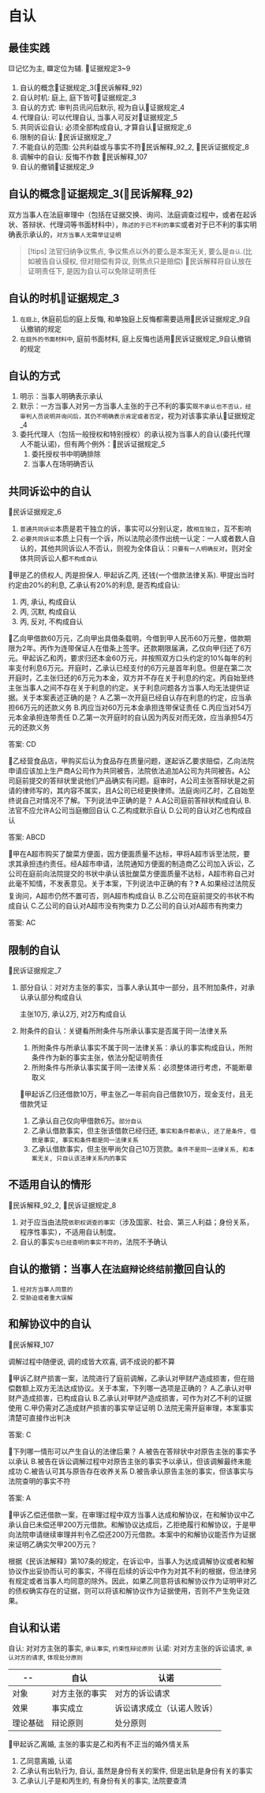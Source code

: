 # 自认

## 最佳实践




🟨记忆为主, 🟩定位为辅. 🚪证据规定3~9

1. 自认的概念🚪证据规定_3(🚪民诉解释_92)
2. 自认时机: 庭上, 庭下皆可🚪证据规定_3
3. 自认的方式: 审判员讯问后默示, 视为自认🚪证据规定_4
4. 代理自认: 可以代理自认, 当事人可反对🚪证据规定_5
5. 共同诉讼自认: 必须全部构成自认, 才算自认🚪证据规定_6
6. 限制的自认: 🚪民诉证据规定_7
7. 不能自认的范围: 公共利益或与事实不符🚪民诉解释_92_2, 🚪民诉证据规定_8
8. 调解中的自认: 反悔不作数 🚪民诉解释_107
9. 自认的撤销🚪证据规定_9

## 自认的概念🚪证据规定_3(🚪民诉解释_92)

双方当事人在法庭审理中（包括在证据交换、询问、法庭调查过程中，或者在起诉状、答辩状、代理词等书面材料中），`陈述的于已不利的事实`或者对于已不利的事实明确表示承认的，`对方当事人无需举证证明`

> [!tips]
> 法官归纳争议焦点, 争议焦点以外的要么是本案无关, 要么是`自认`.(比如被告自认侵权, 但对赔偿有异议, 则焦点只是赔偿)
> 🚪民诉解释将自认放在证明责任下, 是因为自认可以免除证明责任

## 自认的时机🚪证据规定_3

1. `在庭上`, 休庭前后的庭上反悔, 和单独庭上反悔都需要适用🚪民诉证据规定_9自认撤销的规定
2. `在庭外的书面材料中`, 庭前书面材料, 庭上反悔也适用🚪民诉证据规定_9自认撤销的规定

## 自认的方式
1. 明示：当事人明确表示承认
1. 默示：一方当事人对另一方当事人主张的于己不利的事实`既不承认也不否认，经审判人员说明并询问后，其仍不明确表示肯定或者否定`，视为对该事实承认🚪证据规定_4
1. 委托代理人（包括一般授权和特别授权）的承认视为当事人的自认(委托代理人不能认诺)，但有两个例外：🚪民诉证据规定_5
    1. 委托授权书中明确排除
    2. 当事人在场明确否认

## 共同诉讼中的自认
🚪民诉证据规定_6

1. `普通共同诉讼`本质是若干独立的诉，事实可以分别认定，故`相互独立`，互不影响
1. `必要共同诉讼`本质上只有一个诉，所以法院必须作出统一认定：一人或者数人自认的，其他共同诉讼人不否认，则视为全体自认：`只要有一人明确反对`，则对全体共同诉讼人都`不构成自认`

🍐甲是乙的债权人, 丙是担保人. 甲起诉乙丙, 还钱(一个借款法律关系). 甲提出当时约定由20%的利息, 乙承认有20%的利息, 是否构成自认:
1. 丙, 承认, 构成自认
2. 丙, 沉默, 构成自认
3. 丙, 反对, 不构成自认


🍐乙向甲借款60万元，乙向甲出具借条载明，今借到甲人民币60万元整，借款期限为2年。丙作为连带保证人在借条上签字。还款期限届满，乙仅向甲归还了6万元。甲起诉乙和丙，要求归还本金60万元，并按照双方口头约定的10%每年的利率支付利息6万元。开庭时，乙承认已经支付的6万元是首年利息。但是在第二次开庭时，乙主张归还的6万元为本金，双方并不存在关于利息的约定。丙自始至终主张当事人之间不存在关于利息的约定。关于利息问题各方当事人均无法提供证据。关于本案表述正确的是？
A.乙第一次开庭已经自认存在利息的约定，应当承担66万元的还款义务
B.丙应当对60万元本金承担连带保证责任
C.丙应当对54万元本金承担连带责任
D.乙第一次开庭时的自认因为丙反对而无效，应当承担54万元的还款义务

答案: CD

🍐乙经营食品店，甲购买后认为食品存在质量问题，遂起诉乙要求赔偿，乙向法院申请应该加上生产商A公司作为共同被告，法院依法追加A公司为共同被告。A公司庭前提交的答辩状里说他们产品确实有问题。庭审时，A公司主张答辩状是之前请的律师写的，其内容不属实，且A公司已经更换律师。法庭询问乙时，乙自始至终说自己对情况不了解。下列说法中正确的是？
A.A公司庭前答辩状构成自认
B.法官不应允许A公司当庭撤回自认
C.乙构成默示自认
D.公司的自认对乙也构成自认

答案: ABCD

🍐甲在A超市购买了酸菜方便面，因方便面质量不达标，甲将A超市诉至法院，要求其承担违约责任。经A超市申请，法院通知方便面的制造商乙公司加入诉讼，乙公司在庭前向法院提交的书状中承认该批酸菜方便面质量不达标，A超市称自己对此毫不知情，不发表意见。关于本案，下列说法中正确的有？❓
A.如果经过法院反复询问，A超市仍然不置可否，则A超市构成自认
B.乙公司在庭前提交的书状不构成自认
C.乙公司的自认对A超市没有拘束力
D.乙公司的自认对A超市有拘束力

答案: AC


## 限制的自认
🚪民诉证据规定_7

1. 部分自认：对对方主张的事实，当事人承认其中一部分，且不附加条件，对承认承认部分构成自认
    
    主张10万, 承认2万, 对2万构成自认

2. 附条件的自认：关键看所附条件与所承认事实是否属于同一法律关系
    1. 所附条件与所承认事实不属于同一法律关系：承认的事实构成自认，所附条件作为新的事实主张，依法分配证明责任
    2. 所附条件与所承认事实属于同一法律关系：必须整体进行考虑，不能断章取义
    
    🍐甲起诉乙归还借款10万，甲主张乙一年前向自己借款10万，现金支付，且无借款凭证
    1. 乙承认自己仅向甲借款6万。`部分自认`  
    2. 乙承认借款事实，但主张该借款已经归还, `事实和条件都承认, 还了是条件, 借款是事实, 事实和条件都是同一法律关系`  
    3. 乙承认借款事实，但主张甲尚欠自己10万货款。`条件不是同一法律关系, 和本案无关, 只自认该法律关系内的事实`

## 不适用自认的情形

🚪民诉解释_92_2, 🚪民诉证据规定_8

1. 对于应当由法院`依职权调查的事实`（涉及国家、社会、第三人利益；身份关系，程序性事实），不适用自认制度。
2. 自认的事实`与已经查明的事实不符的`，法院不予确认

## 自认的撤销：当事人在`法庭辩论终结前`撤回自认的


1. `经对方当事人同意的`
2. `受胁迫或者重大误解`

## 和解协议中的自认

🚪民诉解释_107

调解过程中随便说, 调的成皆大欢喜, 调不成说的都不算


🍐甲诉乙财产损害一案，法院进行了庭前调解，乙承认对甲财产造成损害，但在赔偿数额上双方无法达成协议。关于本案，下列哪一选项是正确的？
A.乙承认对甲财产造成损害，已构成自认
B.乙承认对甲财产造成损害，可作为对乙不利的证据使用
C.甲仍需对乙造成财产损害的事实举证证明
D.法院无需开庭审理，本案事实清楚可直接作出判决

答案: C


🍐下列哪一情形可以产生自认的法律后果？
A.被告在答辩状中对原告主张的事实予以承认
B.被告在诉讼调解过程中对原告主张的事实予以承认，但该调解最终未能成功
C.被告认可其与原告存在收养关系
D.被告承认原告主张的事实，但该事实与法院查明的事实不符

答案: A

🍐甲诉乙偿还借款一案，在审理过程中双方当事人达成和解协议，在和解协议中乙承认自已未偿还甲200万元借款。和解协议达成后，乙拒绝履行和解协议，于是甲向法院申请继续审理并判令乙偿还200万元借款。本案中的和解协议能否作为证据来证明乙确实欠甲200万元？

根据《民诉法解释》第107条的规定，在诉讼中，当事人为达成调解协议或者和解协议作出妥协而认可的事实，不得在后续的诉讼中作为对其不利的根据，但法律另有规定或者当事人均同意的除外。因此，如果乙同意将该和解协议作为证明甲对乙的债权确实存在的证据，则可以将该和解协议作为证据使用，否则不产生免证效果。


## 自认和认诺
自认: 对对方主张的事实, `承认事实`, `约束性辩论原则`
认诺: 对对方主张的诉讼请求, `承认对方的请求`, `体现处分原则`

--|自认|认诺
--|--|--
对象|对方主张的事实|对方的诉讼请求
效果|事实成立|诉讼请求成立（认诺人败诉）
理论基础|辩论原则|处分原则


🍐甲起诉乙离婚, 主张的事实是乙和丙有不正当的婚外情关系

1. 乙同意离婚, 认诺
2. 乙承认有出轨行为, 自认, 虽然是身份有关的案件, 但是出轨是身份有关的事实
3. 乙承认儿子是和丙生的, 有身份有关的事实, 法院要查清

